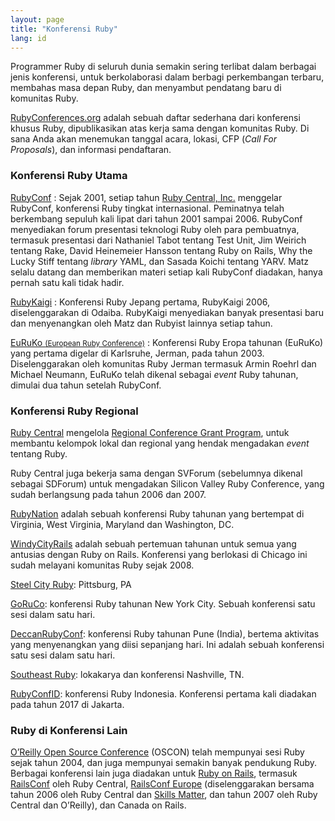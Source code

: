 ```yaml
---
layout: page
title: "Konferensi Ruby"
lang: id
---
```


Programmer Ruby di seluruh dunia semakin sering terlibat dalam berbagai
jenis konferensi, untuk berkolaborasi dalam berbagi perkembangan
terbaru, membahas masa depan Ruby, dan menyambut pendatang baru di
komunitas Ruby.

[RubyConferences.org][rc] adalah sebuah daftar sederhana dari konferensi
khusus Ruby, dipublikasikan atas kerja sama dengan komunitas Ruby.
Di sana Anda akan menemukan tanggal acara, lokasi, CFP (*Call For Proposals*),
dan informasi pendaftaran.


### Konferensi Ruby Utama

[RubyConf][1]
: Sejak 2001, setiap tahun [Ruby Central, Inc.][2] menggelar RubyConf,
  konferensi Ruby tingkat internasional. Peminatnya telah berkembang
  sepuluh kali lipat dari tahun 2001 sampai 2006. RubyConf menyediakan
  forum presentasi teknologi Ruby oleh para pembuatnya, termasuk
  presentasi dari Nathaniel Tabot tentang Test Unit, Jim Weirich tentang
  Rake, David Heinemeier Hansson tentang Ruby on Rails, Why the Lucky
  Stiff tentang *library* YAML, dan Sasada Koichi tentang YARV. Matz
  selalu datang dan memberikan materi setiap kali RubyConf diadakan,
  hanya pernah satu kali tidak hadir.

[RubyKaigi][3]
: Konferensi Ruby Jepang pertama, RubyKaigi 2006, diselenggarakan di
  Odaiba. RubyKaigi menyediakan banyak presentasi baru dan menyenangkan oleh
  Matz dan Rubyist lainnya setiap tahun.

[EuRuKo <small>(European Ruby Conference)</small>][4]
: Konferensi Ruby Eropa tahunan (EuRuKo) yang pertama digelar di
  Karlsruhe, Jerman, pada tahun 2003. Diselenggarakan oleh komunitas
  Ruby Jerman termasuk Armin Roehrl dan Michael Neumann, EuRuKo telah
  dikenal sebagai *event* Ruby tahunan, dimulai dua tahun setelah
  RubyConf.

### Konferensi Ruby Regional

[Ruby Central][2] mengelola [Regional Conference Grant Program][6],
untuk membantu kelompok lokal dan regional yang hendak mengadakan
*event* tentang Ruby.

Ruby Central juga bekerja sama dengan SVForum (sebelumnya dikenal
sebagai SDForum) untuk mengadakan Silicon Valley Ruby Conference, yang sudah
berlangsung pada tahun 2006 dan 2007.

[RubyNation][8] adalah sebuah konferensi Ruby tahunan yang bertempat di
Virginia, West Virginia, Maryland dan Washington, DC.

[WindyCityRails][9] adalah sebuah pertemuan tahunan untuk semua yang antusias
dengan Ruby on Rails. Konferensi yang berlokasi di Chicago ini sudah melayani
komunitas Ruby sejak 2008.

[Steel City Ruby][16]: Pittsburg, PA

[GoRuCo][19]: konferensi Ruby tahunan New York City. Sebuah konferensi
satu sesi dalam satu hari.

[DeccanRubyConf][20]: konferensi Ruby tahunan Pune (India),
bertema aktivitas yang menyenangkan yang diisi sepanjang hari.
Ini adalah sebuah konferensi satu sesi dalam satu hari.

[Southeast Ruby][21]: lokakarya dan konferensi Nashville, TN.

[RubyConfID][22]: konferensi Ruby Indonesia. Konferensi pertama kali
diadakan pada tahun 2017 di Jakarta.

### Ruby di Konferensi Lain

[O’Reilly Open Source Conference][10] (OSCON) telah mempunyai sesi Ruby
sejak tahun 2004, dan juga mempunyai semakin banyak pendukung Ruby.
Berbagai konferensi lain juga diadakan untuk [Ruby on Rails][11],
termasuk [RailsConf][12] oleh Ruby Central, [RailsConf Europe][13]
(diselenggarakan bersama tahun 2006 oleh Ruby Central dan [Skills
Matter][14], dan tahun 2007 oleh Ruby Central dan O’Reilly), dan Canada
on Rails.



[rc]: http://rubyconferences.org/
[1]: http://rubyconf.org/
[2]: http://rubycentral.org
[3]: http://rubykaigi.org/
[4]: http://euruko.org
[6]: http://rubycentral.org/community/grant
[8]: http://rubynation.org/
[9]: http://windycityrails.org
[10]: http://conferences.oreillynet.com/os2006/
[11]: http://www.rubyonrails.org
[12]: http://www.railsconf.org
[13]: http://europe.railsconf.org
[14]: http://www.skillsmatter.com
[16]: http://steelcityruby.org/
[19]: http://goruco.com/
[20]: http://www.deccanrubyconf.org/
[21]: https://southeastruby.com/
[22]: https://ruby.id/conf/
